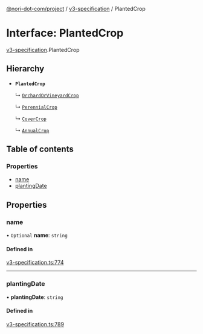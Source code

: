 [@nori-dot-com/project](../README.md) / [v3-specification](../modules/v3_specification.md) / PlantedCrop

# Interface: PlantedCrop

[v3-specification](../modules/v3_specification.md).PlantedCrop

## Hierarchy

- **`PlantedCrop`**

  ↳ [`OrchardOrVineyardCrop`](v3_specification.OrchardOrVineyardCrop.md)

  ↳ [`PerennialCrop`](v3_specification.PerennialCrop.md)

  ↳ [`CoverCrop`](v3_specification.CoverCrop.md)

  ↳ [`AnnualCrop`](v3_specification.AnnualCrop.md)

## Table of contents

### Properties

- [name](v3_specification.PlantedCrop.md#name)
- [plantingDate](v3_specification.PlantedCrop.md#plantingdate)

## Properties

### name

• `Optional` **name**: `string`

#### Defined in

[v3-specification.ts:774](https://github.com/nori-dot-eco/nori-dot-com/blob/8e6dd1a/packages/project/src/v3-specification.ts#L774)

___

### plantingDate

• **plantingDate**: `string`

#### Defined in

[v3-specification.ts:789](https://github.com/nori-dot-eco/nori-dot-com/blob/8e6dd1a/packages/project/src/v3-specification.ts#L789)
